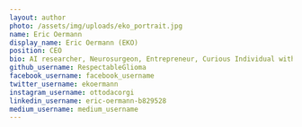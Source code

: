 ```yaml
---
layout: author
photo: /assets/img/uploads/eko_portrait.jpg
name: Eric Oermann
display_name: Eric Oermann (EKO)
position: CEO
bio: AI researcher, Neurosurgeon, Entrepreneur, Curious Individual with a meandering career researching intelligence in all its forms. Likes English Literature and Graphic Novels. Loves corgis.
github_username: RespectableGlioma
facebook_username: facebook_username
twitter_username: ekoermann
instagram_username: ottodacorgi
linkedin_username: eric-oermann-b829528
medium_username: medium_username
---
```


